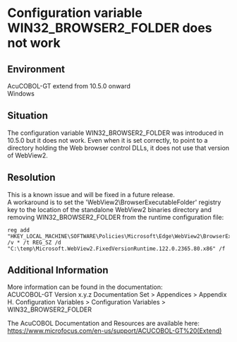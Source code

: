 # Configuration variable WIN32_BROWSER2_FOLDER does not work
## Environment
AcuCOBOL-GT extend from 10.5.0 onward  
Windows    

## Situation
The configuration variable WIN32_BROWSER2_FOLDER was introduced in 10.5.0 but it does not work. Even when it is set correctly, to point to a directory holding the Web browser control DLLs, it does not use that version of WebView2.  

## Resolution
This is a known issue and will be fixed in a future release.    
A workaround is to set the 'WebView2\BrowserExecutableFolder' registry key to the location of the standalone WebView2 binaries directory and removing WIN32_BROWSER2_FOLDER from the runtime configuration file:  

```
reg add "HKEY_LOCAL_MACHINE\SOFTWARE\Policies\Microsoft\Edge\WebView2\BrowserExecutableFolder" /v * /t REG_SZ /d "C:\temp\Microsoft.WebView2.FixedVersionRuntime.122.0.2365.80.x86" /f
```

## Additional Information
More information can be found in the documentation:   
ACUCOBOL-GT Version x.y.z Documentation Set > Appendices > Appendix H. Configuration Variables > Configuration Variables > WIN32_BROWSER2_FOLDER

The AcuCOBOL Documentation and Resources are available here:  
https://www.microfocus.com/en-us/support/ACUCOBOL-GT%20(Extend)  